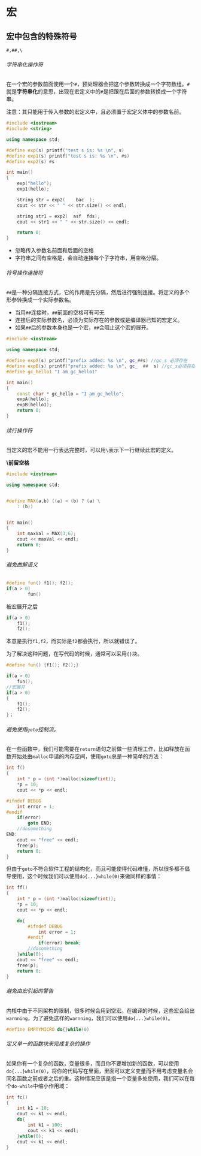 # 宏

## 宏中包含的特殊符号

`#,##,\`

###### 字符串化操作符

在一个宏的参数前面使用一个`#`，预处理器会把这个参数转换成一个字符数组。`#`就是**字符串化**的意思，出现在宏定义中的`#`是把跟在后面的参数转换成一个字符串。



注意：其只能用于传入参数的宏定义中，且必须置于宏定义体中的参数名前。



```c++
#include <iostream>
#include <string>

using namespace std;

#define exp(s) printf("test s is: %s \n", s)
#define exp1(s) printf("test s is: %s \n", #s)
#define exp2(s) #s

int main()
{
    exp("hello");
    exp1(hello);

    string str = exp2(    bac  );
    cout << str << " " << str.size() << endl;

    string str1 = exp2(  asf  fds);
    cout << str1 << " " << str.size() << endl;

    return 0;
}
```



- 忽略传入参数名前面和后面的空格
- 字符串之间有空格是，会自动连接每个子字符串，用空格分隔。



###### 符号操作连接符

`##`是一种分隔连接方式，它的作用是先分隔，然后进行强制连接。将定义的多个形参转换成一个实际参数名。

- 当用`##`连接时，`##`前面的空格可有可无
- 连接后的实际参数名，必须为实际存在的参数或是编译器已知的宏定义。
- 如果`##`后的参数本身也是一个宏，`##`会阻止这个宏的展开。

```c++
#include <iostream>

using namespace std;

#define expA(s) printf("prefix added: %s \n", gc_##s) //gc_s 必须存在
#define expB(s) printf("prefix added: %s \n", gc_  ##  s) //gc_s必须存在
#define gc_hello1 "I am gc_hello1"

int main()
{
    const char * gc_hello = "I am gc_hello";
    expA(hello);
    expB(hello1);
    return 0;
}
```



###### 续行操作符

当定义的宏不能用一行表达完整时，可以用`\`表示下一行继续此宏的定义。

**\前留空格**

```c++
#include <iostream>

using namespace std;


#define MAX(a,b) ((a) > (b) ? (a) \
    : (b))


int main()
{
    int maxVal = MAX(3,6);
    cout << maxVal << endl;
    return 0;
}
```



###### 避免曲解语义

```c++
#define fun() f1(); f2();
if(a > 0)
    	fun()
```

被宏展开之后

```c++
if(a > 0)
    f1();
	f2();
```

本意是执行`f1,f2`，而实际是`f2`都会执行，所以就错误了。

为了解决这种问题，在写代码的时候，通常可以采用`{}`块。



```c++
#define fun() {f1(); f2();}

if(a > 0)
    fun();
//宏展开
if(a > 0)
{
    f1();
    f2();
}；
```



###### 避免使用`goto`控制流。

在一些函数中，我们可能需要在`return`语句之前做一些清理工作，比如释放在函数开始处由`malloc`申请的内存空间，使用`goto`总是一种简单的方法：

```c++
int f()
{
    int * p = (int *)malloc(sizeof(int));
    *p = 10;
    cout << *p << endl;

#ifndef DEBUG
    int error = 1;
#endif
    if(error)
        goto END;
    //dosomething
END:
    cout << "free" << endl;
    free(p);
    return 0;
}
```



但由于`goto`不符合软件工程的结构化，而且可能使得代码难懂，所以很多都不倡导使用，这个时候我们可以使用`do{...}while(0)`来做同样的事情：

```c++
int ff()
{
    int * p = (int *)malloc(sizeof(int));
    *p = 10;
    cout << *p << endl;

    do{
        #ifndef DEBUG
            int error = 1;
        #endif
            if(error) break;
        //dosomething
    }while(0);
    cout << "free" << endl;
    free(p);
    return 0;
}
```



###### 避免由宏引起的警告

内核中由于不同架构的限制，很多时候会用到空宏。在编译的时候，这些宏会给出`warnning`，为了避免这样的`warnning`，我们可以使用`do{...}while(0)`。

```c++
#define EMPTYMICRO do{}while(0)
```



###### 定义单一的函数块来完成复杂的操作

如果你有一个复杂的函数，变量很多，而且你不要增加新的函数，可以使用`do{...}while(0)`，将你的代码写在里面，里面可以定义变量而不用考虑变量名会同名函数之前或者之后的重。这种情况应该是指一个变量多处使用，我们可以在每个`do-while`中缩小作用域：

```c++
int fc()
{
    int k1 = 10;
    cout << k1 << endl;
    do{
        int k1 = 100;
        cout << k1 << endl;
    }while(0);
    cout << k1 << endl;
}
```



